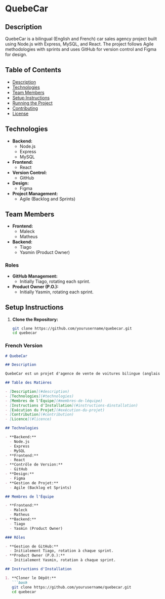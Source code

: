 # QuebeCar

## Description

QuebeCar is a bilingual (English and French) car sales agency project built using Node.js with Express, MySQL, and React. The project follows Agile methodologies with sprints and uses GitHub for version control and Figma for design.

## Table of Contents

- [Description](#description)
- [Technologies](#technologies)
- [Team Members](#team-members)
- [Setup Instructions](#setup-instructions)
- [Running the Project](#running-the-project)
- [Contributing](#contributing)
- [License](#license)

## Technologies

- **Backend:**
  - Node.js
  - Express
  - MySQL
- **Frontend:**
  - React
- **Version Control:**
  - GitHub
- **Design:**
  - Figma
- **Project Management:**
  - Agile (Backlog and Sprints)

## Team Members

- **Frontend:**
  - Maleck
  - Matheus
- **Backend:**
  - Tiago
  - Yasmin (Product Owner)

### Roles

- **GitHub Management:**
  - Initially Tiago, rotating each sprint.
- **Product Owner (P.O.):**
  - Initially Yasmin, rotating each sprint.

## Setup Instructions

1. **Clone the Repository:**
   ```bash
   git clone https://github.com/yourusername/quebecar.git
   cd quebecar


### French Version

```markdown
# QuebeCar

## Description

QuebeCar est un projet d'agence de vente de voitures bilingue (anglais et français) construit en utilisant Node.js avec Express, MySQL et React. Le projet suit les méthodologies Agile avec des sprints et utilise GitHub pour le contrôle de version et Figma pour le design.

## Table des Matières

- [Description](#description)
- [Technologies](#technologies)
- [Membres de l'Équipe](#membres-de-léquipe)
- [Instructions d'Installation](#instructions-dinstallation)
- [Exécution du Projet](#exécution-du-projet)
- [Contribution](#contribution)
- [Licence](#licence)

## Technologies

- **Backend:**
  - Node.js
  - Express
  - MySQL
- **Frontend:**
  - React
- **Contrôle de Version:**
  - GitHub
- **Design:**
  - Figma
- **Gestion de Projet:**
  - Agile (Backlog et Sprints)

## Membres de l'Équipe

- **Frontend:**
  - Maleck
  - Matheus
- **Backend:**
  - Tiago
  - Yasmin (Product Owner)

### Rôles

- **Gestion de GitHub:**
  - Initialement Tiago, rotation à chaque sprint.
- **Product Owner (P.O.):**
  - Initialement Yasmin, rotation à chaque sprint.

## Instructions d'Installation

1. **Cloner le Dépôt:**
   ```bash
   git clone https://github.com/yourusername/quebecar.git
   cd quebecar
